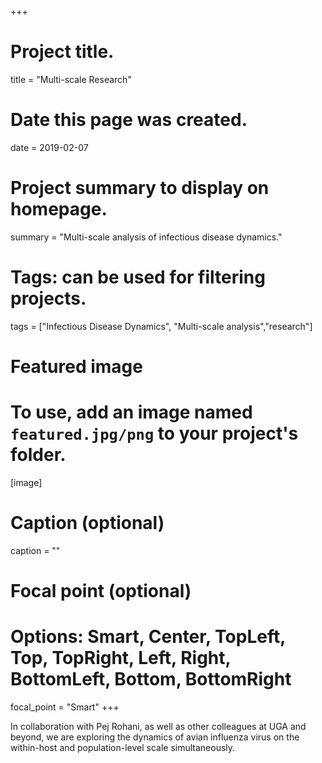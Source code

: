 +++
# Project title.
title = "Multi-scale Research"

# Date this page was created.
date = 2019-02-07

# Project summary to display on homepage.
summary = "Multi-scale analysis of infectious disease dynamics."

# Tags: can be used for filtering projects.
tags = ["Infectious Disease Dynamics", "Multi-scale analysis","research"]

# Featured image
# To use, add an image named `featured.jpg/png` to your project's folder. 
[image]
  # Caption (optional)
  caption = ""
  # Focal point (optional)
  # Options: Smart, Center, TopLeft, Top, TopRight, Left, Right, BottomLeft, Bottom, BottomRight
  focal_point = "Smart"
+++

In collaboration with Pej Rohani, as well as other colleagues at UGA and beyond, we are exploring the dynamics of avian influenza virus on the within-host and population-level scale simultaneously.